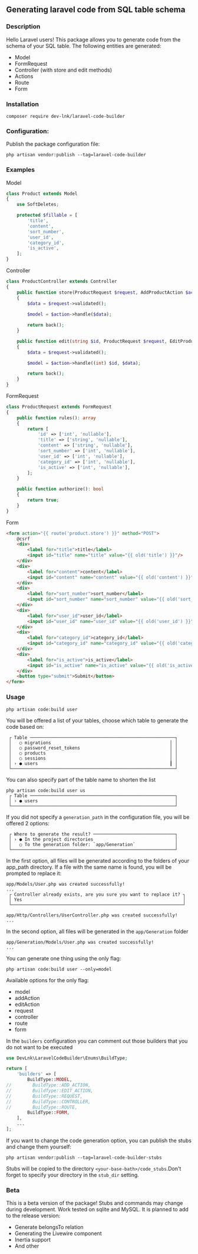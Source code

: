 ## Generating laravel code from SQL table schema

### Description
Hello Laravel users!
This package allows you to generate code from the schema of your SQL table. The following entities are generated:
- Model
- FormRequest
- Controller (with store and edit methods)
- Actions
- Route
- Form
### Installation
```shell
composer require dev-lnk/laravel-code-builder
```
### Configuration:
Publish the package configuration file:
```shell
php artisan vendor:publish --tag=laravel-code-builder
```
### Examples
Model
```php
class Product extends Model
{
    use SoftDeletes;

    protected $fillable = [
        'title',
        'content',
        'sort_number',
        'user_id',
        'category_id',
        'is_active',
    ];
}
```
Controller
```php
class ProductController extends Controller
{
    public function store(ProductRequest $request, AddProductAction $action): RedirectResponse
    {
        $data = $request->validated();
        
        $model = $action->handle($data);

        return back();
    }

    public function edit(string $id, ProductRequest $request, EditProductAction $action): RedirectResponse
    {
        $data = $request->validated();

        $model = $action->handle((int) $id, $data);

        return back();
    }
}
```
FormRequest
```php
class ProductRequest extends FormRequest
{
    public function rules(): array
    {
        return [
            'id' => ['int', 'nullable'],
            'title' => ['string', 'nullable'],
            'content' => ['string', 'nullable'],
            'sort_number' => ['int', 'nullable'],
            'user_id' => ['int', 'nullable'],
            'category_id' => ['int', 'nullable'],
            'is_active' => ['int', 'nullable'],
        ];
    }

    public function authorize(): bool
    {
        return true;
    }
}
```
Form
```html
<form action="{{ route('product.store') }}" method="POST">
    @csrf
    <div>
        <label for="title">title</label>
        <input id="title" name="title" value="{{ old('title') }}"/>
    </div>
    <div>
        <label for="content">content</label>
        <input id="content" name="content" value="{{ old('content') }}"/>
    </div>
    <div>
        <label for="sort_number">sort_number</label>
        <input id="sort_number" name="sort_number" value="{{ old('sort_number') }}" type="number"/>
    </div>
    <div>
        <label for="user_id">user_id</label>
        <input id="user_id" name="user_id" value="{{ old('user_id') }}" type="number"/>
    </div>
    <div>
        <label for="category_id">category_id</label>
        <input id="category_id" name="category_id" value="{{ old('category_id') }}" type="number"/>
    </div>
    <div>
        <label for="is_active">is_active</label>
        <input id="is_active" name="is_active" value="{{ old('is_active') }}" type="number"/>
    </div>
    <button type="submit">Submit</button>
</form>
```
### Usage
```shell
php artisan code:build user
```
You will be offered a list of your tables, choose which table to generate the code based on:
```shell
 ┌ Table ───────────────────────────────────────────────────────┐
 │   ○ migrations                                             │ │
 │   ○ password_reset_tokens                                  │ │
 │   ○ products                                               │ │
 │   ○ sessions                                               │ │
 │ › ● users                                                  ┃ │
 └──────────────────────────────────────────────────────────────┘
```
You can also specify part of the table name to shorten the list
```shell
php artisan code:build user us
 ┌ Table ───────────────────────────────────────────────────────┐
 │ › ● users                                                    │
 └──────────────────────────────────────────────────────────────┘
```
If you did not specify a `generation_path` in the configuration file, you will be offered 2 options:
```shell
 ┌ Where to generate the result? ───────────────────────────────┐
 │ › ● In the project directories                               │
 │   ○ To the generation folder: `app/Generation`               │
 └──────────────────────────────────────────────────────────────┘
```
In the first option, all files will be generated according to the folders of your app_path directory. If a file with the same name is found, you will be prompted to replace it:
```shell
app/Models/User.php was created successfully!
...
 ┌ Controller already exists, are you sure you want to replace it? ┐
 │ Yes                                                             │
 └─────────────────────────────────────────────────────────────────┘

app/Http/Controllers/UserController.php was created successfully!
...
```
In the second option, all files will be generated in the `app/Generation` folder
```shell
app/Generation/Models/User.php was created successfully!
...
```
You can generate one thing using the only flag:
```shell
php artisan code:build user --only=model
```
Available options for the only flag:
- model
- addAction
- editAction
- request
- controller
- route
- form

In the `builders` configuration you can comment out those builders that you do not want to be executed
```php
use DevLnk\LaravelCodeBuilder\Enums\BuildType;

return [
    'builders' => [
        BuildType::MODEL,
//        BuildType::ADD_ACTION,
//        BuildType::EDIT_ACTION,
//        BuildType::REQUEST,
//        BuildType::CONTROLLER,
//        BuildType::ROUTE,
        BuildType::FORM,
    ],
    ...
];
```
If you want to change the code generation option, you can publish the stubs and change them yourself:
```shell
php artisan vendor:publish --tag=laravel-code-builder-stubs
```
Stubs will be copied to the directory `<your-base-bath>/code_stubs`.Don't forget to specify your directory in the `stub_dir` setting.

 ### Beta
This is a beta version of the package! Stubs and commands may change during development. Work tested on sqlite and MySQL. It is planned to add to the release version:
- Generate belongsTo relation
- Generating the Livewire component
- Inertia support
- And other